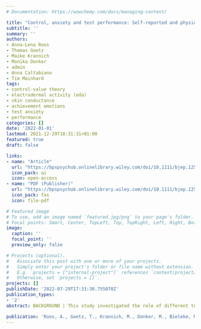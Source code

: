 ```yaml
---
# Documentation: https://wowchemy.com/docs/managing-content/

title: "Control, anxiety and test performance: Self-reported and physiological indicators of anxiety as mediators"
subtitle: ''
summary: ''
authors:
- Anna-Lena Roos
- Thomas Goetz
- Maike Krannich
- Monika Donker
- admin
- Anna Caltabiano
- Tim Mainhard
tags:
- control-value theory
- electrodermal activity (eda)
- skin conductance
- achievement emotions
- test anxiety
- performance
categories: []
date: '2022-01-01'
lastmod: 2021-12-29T18:31:31+01:00
featured: true
draft: false

links:
- name: "Article"
  url: "https://bpspsychub.onlinelibrary.wiley.com/doi/10.1111/bjep.12536"
  icon_pack: ai
  icon: open-access
- name: "PDF (Publisher)"
  url: "https://bpspsychub.onlinelibrary.wiley.com/doi/10.1111/bjep.12536"
  icon_pack: fas
  icon: file-pdf

# Featured image
# To use, add an image named `featured.jpg/png` to your page's folder.
# Focal points: Smart, Center, TopLeft, Top, TopRight, Left, Right, BottomLeft, Bottom, BottomRight.
image:
  caption: ''
  focal_point: ''
  preview_only: false

# Projects (optional).
#   Associate this post with one or more of your projects.
#   Simply enter your project's folder or file name without extension.
#   E.g. `projects = ["internal-project"]` references `content/project/deep-learning/index.md`.
#   Otherwise, set `projects = []`.
projects: []
publishDate: '2022-07-29T17:31:30.755070Z'
publication_types:
- '2'
abstract: BACKGROUND | This study investigated the role of different test anxiety components (affective, cognitive, motivational and physiological) as mediators between control and performance as proposed by Pekrun's control-value theory (CVT). While all components were assessed via self-report, the physiological component was additionally assessed via electrodermal activity (EDA). AIMS | We examined the relative impact of the self-reported anxiety components and EDA in this mediating mechanism to identify the most relevant assessment(s) (i.e., self-reported anxiety components and/or EDA) for predicting test performance. SAMPLE | The study comprised 50 eighth graders. METHODS | Data were collected during a mathematics test comprising six task blocks. State self-reports of control and anxiety components along with test performance and other test emotions were collected block-wise (i.e., repeated assessments within students). EDA was continuously recorded. RESULTS | Consistent with CVT, intra-individual mediation analysis with multiple mediators revealed that higher control predicted lower anxiety (i.e., all self-reported components). Unexpectedly, higher control was associated with increased EDA. Follow-up analyses taking other test emotions into account suggested this might reflect positive activation. Correlations between EDA and control and self-reported anxiety components differed depending on which test emotion was dominant in each situation. Regarding test performance, only the cognitive component was a significant mediator and thus seems to play a pivotal role in the relationship between control and performance. CONCLUSIONS | Distinguishing between anxiety components and including unbiased physiological measures improve our understanding of the mechanisms behind the relationship between test anxiety and performance. Higher physiological arousal may be a sign of anxiety but can also be a sign of positive activation. When aiming to reduce negative effects of anxiety on performance, targeting the cognitive component seems crucial. Implications of these findings for educational and psychological practice are discussed.

publication: 'Roos, A., Goetz, T., Krannich, M., Donker, M., Bieleke, M., Caltabiano, A., & Mainhard, T. (2022). Control, anxiety and test performance: Self-reported and physiological indicators of anxiety as mediators. *British Journal of Educational Psychology*. https://doi.org/10.1111/bjep.12536'
---
```

